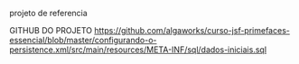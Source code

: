 
projeto de referencia

GITHUB DO PROJETO
https://github.com/algaworks/curso-jsf-primefaces-essencial/blob/master/configurando-o-persistence.xml/src/main/resources/META-INF/sql/dados-iniciais.sql
